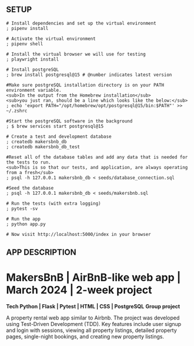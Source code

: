 ## SETUP

```shell
# Install dependencies and set up the virtual environment
; pipenv install

# Activate the virtual environment
; pipenv shell

# Install the virtual browser we will use for testing
; playwright install

# Install postgreSQL
; brew install postgresql@15 # @number indicates latest version

#Make sure postgreSQL installation directory is on your PATH environment variable. 
<sub>In the output from the Homebrew installation</sub>
<sub>you just ran, should be a line which looks like the below:</sub>
; echo 'export PATH="/opt/homebrew/opt/postgresql@15/bin:$PATH"' >> ~/.zshrc

#Start the postgreSQL software in the background
; $ brew services start postgresql@15

# Create a test and development database
; createdb makersbnb_db
; createdb makersbnb_db_test

#Reset all of the database tables and add any data that is needed for the tests to run.
<sub>This is so that our tests, and application, are always operating from a fresh</sub>
; psql -h 127.0.0.1 makersbnb_db < seeds/database_connection.sql

#Seed the database
; psql -h 127.0.0.1 makersbnb_db < seeds/makersbnb.sql  

# Run the tests (with extra logging)
; pytest -sv

# Run the app
; python app.py

# Now visit http://localhost:5000/index in your browser
```

## APP DESCRIPTION

# MakersBnB | AirBnB-like web app | March 2024 | 2-week project
**Tech Python | Flask | Pytest | HTML | CSS | PostgreSQL**
**Group project**

A property rental web app similar to Airbnb. The project was developed using Test-Driven Development (TDD). Key features include user signup and login with sessions, viewing all property listings, detailed property pages, single-night bookings, and creating new property listings.



